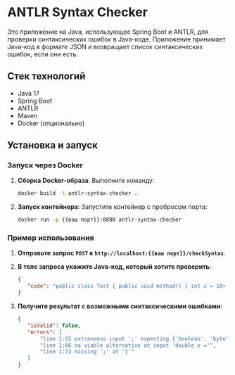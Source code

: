 # ANTLR Syntax Checker

Это приложение на Java, использующее Spring Boot и ANTLR, для проверки синтаксических ошибок в Java-коде. Приложение принимает Java-код в формате JSON и возвращает список синтаксических ошибок, если они есть.

## Стек технологий
- Java 17
- Spring Boot
- ANTLR
- Maven
- Docker (опционально)

## Установка и запуск

### Запуск через Docker

1. **Сборка Docker-образа**:
   Выполните команду:
   ```bash
   docker build -t antlr-syntax-checker .

2. **Запуск контейнера**:
   Запустите контейнер с пробросом порта:
   ```bash
   docker run -p {{ваш порт}}:8080 antlr-syntax-checker

### Пример использования
1. **Отправьте запрос ```POST``` к ```http://localhost:{{ваш порт}}/checkSyntax```**.

2. **В теле запроса укажите Java-код, который хотите проверить**:
   ```json
   {
      "code": "public class Test { public void method() { int x = 10+ ; double y = 0.1 } }"
   }
3. **Получите результат с возможными синтаксическими ошибками**:
   ```json
   {
      "isValid": false,
      "errors": [
          "line 1:55 extraneous input ';' expecting {'boolean', 'byte', 'char', 'double', 'float', 'int', 'long', 'new', 'short', 'super', 'switch', 'this', 'void', 'module', 'open', 'requires', 'exports', 'opens', 'to', 'uses', 'provides', 'with', 'transitive', 'var', 'yield', 'record', 'sealed', 'permits', DECIMAL_LITERAL, HEX_LITERAL, OCT_LITERAL, BINARY_LITERAL, FLOAT_LITERAL, HEX_FLOAT_LITERAL, BOOL_LITERAL, CHAR_LITERAL, STRING_LITERAL, TEXT_BLOCK, 'null', '(', '<', '!', '~', '++', '--', '+', '-', '@', IDENTIFIER}",
          "line 1:66 no viable alternative at input 'double y ='",
          "line 1:72 missing ';' at '}'"
      ]
   }